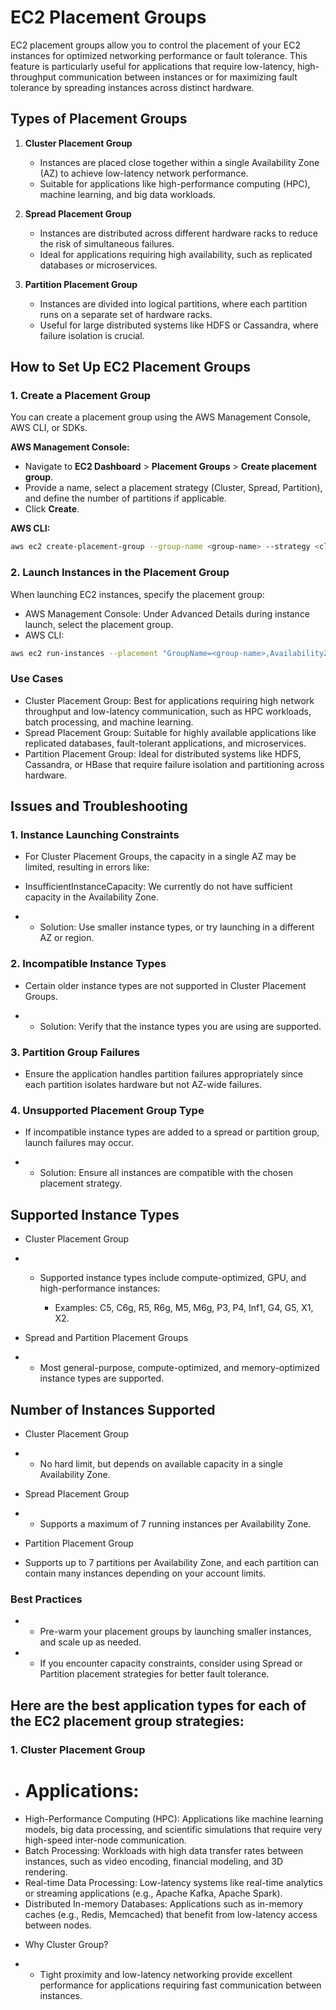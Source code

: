 # EC2 Placement Groups

EC2 placement groups allow you to control the placement of your EC2 instances for optimized networking performance or fault tolerance. This feature is particularly useful for applications that require low-latency, high-throughput communication between instances or for maximizing fault tolerance by spreading instances across distinct hardware.

## Types of Placement Groups

1. **Cluster Placement Group**
   - Instances are placed close together within a single Availability Zone (AZ) to achieve low-latency network performance.
   - Suitable for applications like high-performance computing (HPC), machine learning, and big data workloads.
   
2. **Spread Placement Group**
   - Instances are distributed across different hardware racks to reduce the risk of simultaneous failures.
   - Ideal for applications requiring high availability, such as replicated databases or microservices.

3. **Partition Placement Group**
   - Instances are divided into logical partitions, where each partition runs on a separate set of hardware racks.
   - Useful for large distributed systems like HDFS or Cassandra, where failure isolation is crucial.

## How to Set Up EC2 Placement Groups

### 1. Create a Placement Group

You can create a placement group using the AWS Management Console, AWS CLI, or SDKs.

**AWS Management Console:**
- Navigate to **EC2 Dashboard** > **Placement Groups** > **Create placement group**.
- Provide a name, select a placement strategy (Cluster, Spread, Partition), and define the number of partitions if applicable.
- Click **Create**.

**AWS CLI:**
```bash
aws ec2 create-placement-group --group-name <group-name> --strategy <cluster|spread|partition> --partition-count <count>
```

### 2. Launch Instances in the Placement Group
When launching EC2 instances, specify the placement group:

- AWS Management Console: Under Advanced Details during instance launch, select the placement group.
-  AWS CLI:
```bash
aws ec2 run-instances --placement "GroupName=<group-name>,AvailabilityZone=<AZ>"
```
 
### Use Cases

- Cluster Placement Group: Best for applications requiring high network throughput and low-latency communication, such as HPC workloads, batch processing, and machine learning.
- Spread Placement Group: Suitable for highly available applications like replicated databases, fault-tolerant applications, and microservices.
- Partition Placement Group: Ideal for distributed systems like HDFS, Cassandra, or HBase that require failure isolation and partitioning across hardware.


## Issues and Troubleshooting
### 1. Instance Launching Constraints

- For Cluster Placement Groups, the capacity in a single AZ may be limited, resulting in errors like:

- InsufficientInstanceCapacity: We currently do not have sufficient capacity in the Availability Zone.
* - Solution: Use smaller instance types, or try launching in a different AZ or region.

### 2. Incompatible Instance Types

- Certain older instance types are not supported in Cluster Placement Groups.
* - Solution: Verify that the instance types you are using are supported.

### 3. Partition Group Failures

- Ensure the application handles partition failures appropriately since each partition isolates hardware but not AZ-wide failures.

### 4. Unsupported Placement Group Type

- If incompatible instance types are added to a spread or partition group, launch failures may occur.
* - Solution: Ensure all instances are compatible with the chosen placement strategy.

## Supported Instance Types
- Cluster Placement Group

* - Supported instance types include compute-optimized, GPU, and high-performance instances:

    * Examples: C5, C6g, R5, R6g, M5, M6g, P3, P4, Inf1, G4, G5, X1, X2.

- Spread and Partition Placement Groups

* - Most general-purpose, compute-optimized, and memory-optimized instance types are supported.

## Number of Instances Supported
- Cluster Placement Group

* -  No hard limit, but depends on available capacity in a single Availability Zone.

- Spread Placement Group

* - Supports a maximum of 7 running instances per Availability Zone.

- Partition Placement Group

 -  Supports up to 7 partitions per Availability Zone, and each partition can contain many instances depending on your account limits.

### Best Practices

* - Pre-warm your placement groups by launching smaller instances, and scale up as needed.
* - If you encounter capacity constraints, consider using Spread or Partition placement strategies for better fault tolerance.

## Here are the best application types for each of the EC2 placement group strategies:

### 1. Cluster Placement Group

* #  Applications:

- High-Performance Computing (HPC): Applications like machine learning models, big data processing, and scientific simulations that require very high-speed inter-node communication.
- Batch Processing: Workloads with high data transfer rates between instances, such as video encoding, financial modeling, and 3D rendering.
- Real-time Data Processing: Low-latency systems like real-time analytics or streaming applications (e.g., Apache Kafka, Apache Spark).
- Distributed In-memory Databases: Applications such as in-memory caches (e.g., Redis, Memcached) that benefit from low-latency access between nodes.

* Why Cluster Group?

* - Tight proximity and low-latency networking provide excellent performance for applications requiring fast communication between instances.

### 